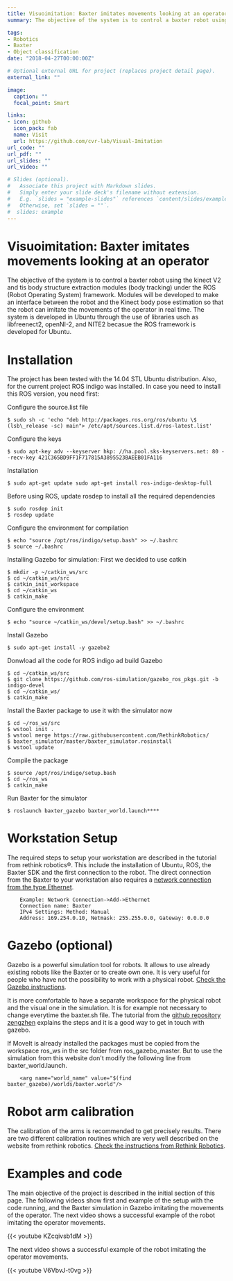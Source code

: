 ```yaml
---
title: Visuoimitation: Baxter imitates movements looking at an operator
summary: The objective of the system is to control a baxter robot using the kinect V2 and tis body structure extraction modules (body tracking) under the ROS (Robot Operating System) framework. Modules will be developed to make an interface between the robot and the Kinect body pose estimation so that the robot can imitate the movements of the operator in real time

tags:
- Robotics
- Baxter
- Object classification
date: "2018-04-27T00:00:00Z"

# Optional external URL for project (replaces project detail page).
external_link: ""

image:
  caption: ""
  focal_point: Smart

links:
- icon: github
  icon_pack: fab
  name: Visit
  url: https://github.com/cvr-lab/Visual-Imitation
url_code: ""
url_pdf: ""
url_slides: ""
url_video: ""

# Slides (optional).
#   Associate this project with Markdown slides.
#   Simply enter your slide deck's filename without extension.
#   E.g. `slides = "example-slides"` references `content/slides/example-slides.md`.
#   Otherwise, set `slides = ""`.
#  slides: example
---
```


# Visuoimitation: Baxter imitates movements looking at an operator
 The objective of the system is to control a baxter robot using the kinect V2 and tis body structure extraction modules (body tracking) under the ROS (Robot Operating System) framework. Modules will be developed to make an interface between the robot and the Kinect body pose estimation so that the robot can imitate the movements of the operator in real time. The system is developed in Ubuntu through the use of libraries usch as libfreenect2, openNI-2, and NITE2 becasue the ROS framework is developed for Ubuntu. 
 
# Installation
The project has been tested with the 14.04 STL Ubuntu distribution. Also, for the current project ROS indigo was installed. In case you need to install this ROS version, you need first:

Configure the source.list file
    
    $ sudo sh -c 'echo "deb http://packages.ros.org/ros/ubuntu \$ (lsb\_release -sc) main"> /etc/apt/sources.list.d/ros-latest.list'

Configure the keys
    
    $ sudo apt-key adv --keyserver hkp: //ha.pool.sks-keyservers.net: 80 --recv-key 421C365BD9FF1F717815A3895523BAEEB01FA116

Installation
    
    $ sudo apt-get update sudo apt-get install ros-indigo-desktop-full

Before using ROS, update rosdep to install all the required dependencies
    
    $ sudo rosdep init
    $ rosdep update

Configure the environment for compilation
    
    $ echo "source /opt/ros/indigo/setup.bash" >> ~/.bashrc
    $ source ~/.bashrc

Installing Gazebo for simulation: First we decided to use catkin
    
    $ mkdir -p ~/catkin_ws/src
    $ cd ~/catkin_ws/src
    $ catkin_init_workspace
    $ cd ~/catkin_ws
    $ catkin_make

Configure the environment
    
    $ echo "source ~/catkin_ws/devel/setup.bash" >> ~/.bashrc

Install Gazebo
    
    $ sudo apt-get install -y gazebo2

Donwload all the code for ROS indigo ad build Gazebo
    
    $ cd ~/catkin_ws/src
    $ git clone https://github.com/ros-simulation/gazebo_ros_pkgs.git -b indigo-devel
    $ cd ~/catkin_ws/
    $ catkin_make

Install the Baxter package to use it with the simulator now
    
    $ cd ~/ros_ws/src
    $ wstool init .
    $ wstool merge https://raw.githubusercontent.com/RethinkRobotics/
    $ baxter_simulator/master/baxter_simulator.rosinstall
    $ wstool update

Compile the package
    
    $ source /opt/ros/indigo/setup.bash
    $ cd ~/ros_ws
    $ catkin_make

Run Baxter for the simulator
    
    $ roslaunch baxter_gazebo baxter_world.launch****
   


# Workstation Setup
The required steps to setup your workstation are described in the tutorial from rethink robotics®. This include the installation of Ubuntu, ROS, the Baxter SDK and the first connection to the robot. The direct connection from the Baxter to your workstation also requires a [network connection from the type Ethernet](http://sdk.rethinkrobotics.com/wiki/Workstation_Setup).
        
        Example: Network Connection->Add->Ethernet
        Connection name: Baxter
        IPv4 Settings: Method: Manual
        Address: 169.254.0.10, Netmask: 255.255.0.0, Gateway: 0.0.0.0
        
        
# Gazebo (optional)

Gazebo is a powerful simulation tool for robots. It allows to use already existing robots like the Baxter or to create own one. It is very useful for people who have not the possibility to work with a physical robot. [Check the Gazebo instructions](http://sdk.rethinkrobotics.com/wiki/Using_Gazebo_and_Baxter).

It is more comfortable to have a separate workspace for the physical robot and the visual one in the simulation. It is for example not necessary to change everytime the baxter.sh file. The tutorial from the [github repository zengzhen](https://github.com/zengzhen/zhen_baxter_moveit) explains the steps and it is a good way to get in touch with gazebo.
        
If MoveIt is already installed the packages must be copied from the workspace ros_ws in the src folder from ros_gazebo_master. But to use the simulation from this website don't modify the following line from baxter_world.launch.

        <arg name="world_name" value="$(find baxter_gazebo)/worlds/baxter.world"/>

# Robot arm calibration

The calibration of the arms is recommended to get precisely results. There are two different calibration routines which are very well described on the website from rethink robotics. [Check the instructions from Rethink Robotics](http://sdk.rethinkrobotics.com/wiki/Arm_Calibration).
        

# Examples and code

The main objective of the project is described in the initial section of this page. The following videos show first and example of the setup with the code running, and the Baxter simulation in Gazebo imitating the movements of the operator. The next video shows a successful example of the robot imitating the operator movements. 

{{< youtube KZcqivsb1dM >}}

 The next video shows a successful example of the robot imitating the operator movements. 
 
 {{< youtube V6VbvJ-t0vg >}}
